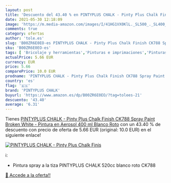 ```yaml
---
layout: post
title: 'Descuento del 43.40 % en PINTYPLUS CHALK - Pinty Plus Chalk Finis'
date: 2021-05-30 12:18:09
image: 'https://m.media-amazon.com/images/I/41HG1VX0KlL._SL500_._SL400_.jpg'
comments: true
category: ofertas
author: 'tole.es'
slug: 'B00ZR6E0EO-es PINTYPLUS CHALK - Pinty Plus Chalk Finish CK788 Spray...'
sku: 'B00ZR6E0EO-es'
tags: [ 'Bricolaje y herramientas','Pinturas e imprimaciones','Pinturas, herramientas y tratamiento de paredes','Sprays de pintura','finish','pintyplus chalk', ]
actualPrice: 5.66 EUR
currency: EUR
price: 5.66
comparePrice: 10.0 EUR
prodname: 'PINTYPLUS CHALK - Pinty Plus Chalk Finish CK788 Spray Paint Broken White - Pintura en Aerosol  400 ml  Blanco Roto'
country: 'es'
flag: '🇪🇸'
brand: 'PINTYPLUS CHALK'
buyurl: 'https://www.amazon.es/dp/B00ZR6E0EO/?tag=tolees-21'
descuento: '43.40'
average: '6.31'
---
```


Tienes [PINTYPLUS CHALK - Pinty Plus Chalk Finish CK788 Spray Paint Broken White - Pintura en Aerosol  400 ml  Blanco Roto](https://www.amazon.es/dp/B00ZR6E0EO/?tag=tolees-21) con un 43.40 % de descuento con precio de oferta de 5.66 EUR (original: 10.0 EUR) en el siguiente enlace!

[![PINTYPLUS CHALK - Pinty Plus Chalk Finis](https://m.media-amazon.com/images/I/41HG1VX0KlL._SL500_._SL400_.jpg)](https://www.amazon.es/dp/B00ZR6E0EO/?tag=tolees-21)

ℹ️:

- Pintura spray a la tiza PINTYPLUS CHALK 520cc blanco roto CK788

[🛒 Accede a la oferta!!](https://www.amazon.es/dp/B00ZR6E0EO/?tag=tolees-21)
